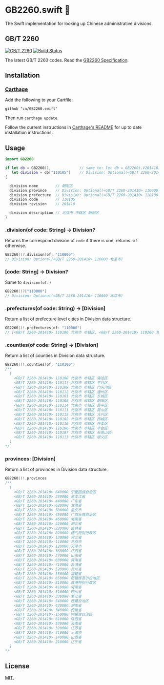 # GB2260.swift 🚚 

The Swift implementation for looking up Chinese administrative divisions.

## GB/T 2260

[![GB/T 2260](https://img.shields.io/badge/GB%2FT%202260-v0.2-blue.svg)](https://github.com/cn/GB2260)
[![Build Status](https://travis-ci.org/cn/GB2260.swift.svg?branch=master)](https://travis-ci.org/cn/GB2260.swift)

The latest GB/T 2260 codes. Read the [GB2260 Specification](https://github.com/cn/GB2260/blob/v0.2/spec.md).

## Installation

### [Carthage]

[Carthage]: https://github.com/Carthage/Carthage

Add the following to your Cartfile:

```
github "cn/GB2260.swift"
```

Then run `carthage update`.

Follow the current instructions in [Carthage's README][carthage-installation]
for up to date installation instructions.

[carthage-installation]: https://github.com/Carthage/Carthage#adding-frameworks-to-an-application

## Usage

```swift
import GB2260

if let db = GB2260(),             // same to: let db = GB2260(.V201410)
   let division = db["110105"]    // Division: Optional(<GB/T 2260-201410> 110105 北京市 市辖区 朝阳区)
{

  division.name        // 朝阳区
  division.province    // Division: Optional(<GB/T 2260-201410> 110000 北京市)
  division.prefecture  // Division: Optional(<GB/T 2260-201410> 110100 北京市 市辖区)
  division.code        // 110105
  division.revision    // 201410

  division.description // 北京市 市辖区 朝阳区
}
```

### .division(of code: String) -> Division?

Returns the correspond division of `code` if there is one, returns `nil` otherwise.

```swift
GB2260()?.division(of: "110000")
// Division: Optional(<GB/T 2260-201410> 110000 北京市)
```

### [code: String] -> Division?

Same to `division(of:)`

```swift
GB2260()?["110000"]
// Division: Optional(<GB/T 2260-201410> 110000 北京市)
```

### .prefectures(of code: String) -> [Division]

Return a list of prefecture level cities in Division data structure.

```swift
GB2260()!.prefectures(of: "110000")
// [<GB/T 2260-201410> 110100 北京市 市辖区, <GB/T 2260-201410> 110200 北京市 县]
```

### .counties(of code: String) -> [Division]

Return a list of counties in Division data structure.

```swift
GB2260()!.counties(of: "110100")
/**
  [
    <GB/T 2260-201410> 110108 北京市 市辖区 海淀区
    <GB/T 2260-201410> 110117 北京市 市辖区 平谷区
    <GB/T 2260-201410> 110109 北京市 市辖区 门头沟区
    <GB/T 2260-201410> 110112 北京市 市辖区 通州区
    <GB/T 2260-201410> 110101 北京市 市辖区 东城区
    <GB/T 2260-201410> 110105 北京市 市辖区 朝阳区
    <GB/T 2260-201410> 110114 北京市 市辖区 昌平区
    <GB/T 2260-201410> 110111 北京市 市辖区 房山区
    <GB/T 2260-201410> 110115 北京市 市辖区 大兴区
    <GB/T 2260-201410> 110102 北京市 市辖区 西城区
    <GB/T 2260-201410> 110116 北京市 市辖区 怀柔区
    <GB/T 2260-201410> 110106 北京市 市辖区 丰台区
    <GB/T 2260-201410> 110107 北京市 市辖区 石景山区
    <GB/T 2260-201410> 110113 北京市 市辖区 顺义区
  ]
*/
```

### provinces: [Division]

Return a list of provinces in Division data structure.

```swift
GB2260()!.provinces
/**
  [
    <GB/T 2260-201410> 640000 宁夏回族自治区
    <GB/T 2260-201410> 230000 黑龙江省
    <GB/T 2260-201410> 440000 广东省
    <GB/T 2260-201410> 620000 甘肃省
    <GB/T 2260-201410> 500000 重庆市
    <GB/T 2260-201410> 450000 广西壮族自治区
    <GB/T 2260-201410> 460000 海南省
    <GB/T 2260-201410> 420000 湖北省
    <GB/T 2260-201410> 220000 吉林省
    <GB/T 2260-201410> 820000 澳门特别行政区
    <GB/T 2260-201410> 130000 河北省
    <GB/T 2260-201410> 110000 北京市
    <GB/T 2260-201410> 120000 天津市
    <GB/T 2260-201410> 360000 江西省
    <GB/T 2260-201410> 370000 山东省
    <GB/T 2260-201410> 630000 青海省
    <GB/T 2260-201410> 710000 台湾省
    <GB/T 2260-201410> 520000 贵州省
    <GB/T 2260-201410> 350000 福建省
    <GB/T 2260-201410> 650000 新疆维吾尔自治区
    <GB/T 2260-201410> 810000 香港特别行政区
    <GB/T 2260-201410> 410000 河南省
    <GB/T 2260-201410> 510000 四川省
    <GB/T 2260-201410> 330000 浙江省
    <GB/T 2260-201410> 540000 西藏自治区
    <GB/T 2260-201410> 430000 湖南省
    <GB/T 2260-201410> 340000 安徽省
    <GB/T 2260-201410> 150000 内蒙古自治区
    <GB/T 2260-201410> 610000 陕西省
    <GB/T 2260-201410> 530000 云南省
    <GB/T 2260-201410> 320000 江苏省
    <GB/T 2260-201410> 310000 上海市
    <GB/T 2260-201410> 140000 山西省
    <GB/T 2260-201410> 210000 辽宁省
  ]
*/
```

## License

[MIT.](LICENSE)
